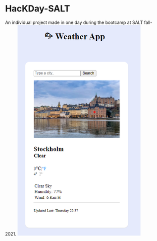 # HacKDay-SALT
An individual project made in one day during the bootcamp at SALT fall-2021.
![Screenshot](screenshot.png)
